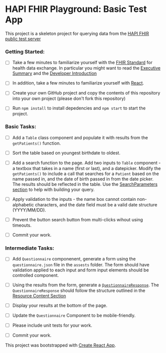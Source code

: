 # HAPI FHIR Playground: Basic Test App

This project is a skeleton project for querying data from the [HAPI FHIR public test server](http://hapi.fhir.org/baseR4)

### Getting Started:

- [ ] Take a few minutes to familiarize yourself with the [FHIR Standard](http://hl7.org/fhir/) for health data exchange. In particular you might want to read the [Executive Summary](http://hl7.org/fhir/summary.html) and the [Developer Introduction](http://hl7.org/fhir/overview-dev.html)

- [ ] In addition, take a few minutes to familiarize yourself with [React](https://reactjs.org/docs/getting-started.html).

- [ ] Create your own GitHub project and copy the contents of this repository into your own project (please don't fork this repository)

- [ ] Run `npm install` to install depedencies and `npm start` to start the project.

### Basic Tasks:

- [ ] Add a `Table` class component and populate it with results from the `getPatients()` function.

- [ ] Sort the table based on youngest birthdate to oldest.

* [ ] Add a search function to the page. Add two inputs to `Table` component - a textbox that takes in a name (first or last), and a datepicker. Modify the `getPatients()` to include a call that searches for a `Patient` based on the name passed in, and the date of birth passed in from the date picker. The results should be reflected in the table. Use the [SearchParameters section](https://www.hl7.org/fhir/patient.html#search) to help with building your query.

* [ ] Apply validation to the inputs - the name box cannot contain non-alphabetic characters, and the date field must be a valid date structure (YYYY/MM/DD).

* [ ] Prevent the button search button from multi-clicks wihout using timeouts.

* [ ] Commit your work.

### Intermediate Tasks:

- [ ] Add `Questionnaire` componenent, generate a form using the `questionnaire.json` file in the `assests` folder. The form should have validation applied to each input and form input elements should be controlled component.

- [ ] Using the results from the form, generate a [`QuestionnaireResponse`](https://www.hl7.org/fhir/questionnaireresponse.html). The `QuestionnaireResponse` should follow the structure outlined in the [Resource Content Section](https://www.hl7.org/fhir/questionnaireresponse.html#resource)

- [ ] Display your results at the bottom of the page.

- [ ] Update the `Questionnaire` Component to be mobile-friendly.

- [ ] Please include unit tests for your work.

- [ ] Commit your work.

This project was bootstrapped with [Create React App](https://github.com/facebook/create-react-app).

